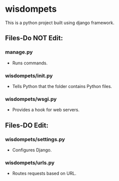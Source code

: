# wisdompets
This is a python project built using django framework.

## Files-Do NOT Edit: 
### manage.py
* Runs commands.

### wisdompets/__init__.py
* Tells Python that the folder contains Python files.

### wisdompets/wsgi.py
* Provides a hook for web servers.

## Files-DO Edit: 
### wisdompets/settings.py
* Configures Django.

### wisdompets/urls.py
* Routes requests based on URL.


